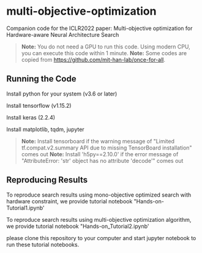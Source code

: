 # multi-objective-optimization

Companion code for the ICLR2022 paper: Multi-objective optimization for Hardware-aware
Neural Architecture Search

> **Note:** You do not need a GPU to run this code. Using modern CPU, you can execute this code within 1 minute.
> **Note:** Some codes are copied from https://github.com/mit-han-lab/once-for-all.

## Running the Code

Install python for your system (v3.6 or later)

Install tensorflow (v1.15.2)

Install keras (2.2.4)

Install matplotlib, tqdm, jupyter

> **Note:** Install tensorboard if the warning message of "Limited tf.compat.v2.summary API due to missing TensorBoard installation" comes out
> **Note:** Install 'h5py==2.10.0' if the error message of "AttributeError: 'str' object has no attribute 'decode'" comes out


## Reproducing Results
To reproduce search results using mono-objective optimized search with hardware constraint, 
we provide tutorial notebook "Hands-on-Tutorial1.ipynb'

To reproduce search results using multi-objective optimization algorithm, 
we provide tutorial notebook "Hands-on_Tutorial2.ipynb'

please clone this repository to your computer and start jupyter notebook to run these tutorial notebooks.

